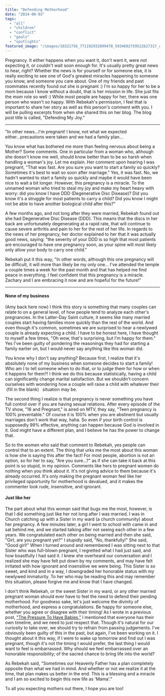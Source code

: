 ```yaml
---
title: "Defending Motherhood"
date: "2014-08-03"
tags:
  - "all"
  - "children"
  - "conflict"
  - "goals"
  - "spotlights"
featured_image: "/images/10321756_771192932899478_5934602759522627317_o-e1407010325802.jpg"
---
```


Pregnancy. It either happens when you want it, don't want it, were not expecting it, or couldn't wait soon enough for. It's usually pretty great news to hear, right? Whether the news is for yourself or for someone else, it is really exciting to see one of God's greatest miracles happening to someone you know, and someone you care about. One of my friends and past roommates recently found out she is pregnant :) I'm so happy for her to be a mom because I know without a doubt, that is her mission in life. She just fits the mom role so well :) While most people are happy for her, there was one person who wasn't so happy. With Rebekah's permission, I feel that is important to share her story as well as this person's comment with you. I will be pulling excerpts from when she shared this on her blog. The blog post title is called, "Defending My Joy."

* * *

"In other news...I'm pregnant! I know, not what we expected either...precautions were taken and we had a family plan...

You know what has bothered me more than feeling nervous about being a Mother? Some comments. One in particular from a woman who, although she doesn't know me well, should know better than to be so harsh when handling a woman's joy. Let me explain. Her comment upon hearing I was pregnant, "That was fast. Are you sure you want to start a family so quickly? Sometimes it's best to wait so soon after marriage." Yes, it was fast. No, we hadn't wanted to start a family so quickly and maybe it would have been nice to wait a bit longer. However, this pregnancy is a miracle. To the unnamed woman who tried to steal my joy and make my heart heavy with worry: did you know I have DDD (Degenerative Disc Disease)? Did you know it's a struggle for most patients to carry a child? Did you know I might not be able to have another biological child after this?"

A few months ago, and not long after they were married, Rebekah found out she had Degenerative Disc Disease (DDD). This means that the discs in her back are unfortunately degenerating at a rapid rate, that will continue to cause severe arthritis and pain to her for the rest of her life. In regards to the news of her pregnancy, her doctor explained to her that it was actually good news, saying: "the severity of your DDD is so high that most patients are encouraged to have one pregnancy soon, as your spine will most likely only allow your body to carry one child."

Rebekah put it this way, "In other words, although this one pregnancy will be difficult, it will more than likely be my only one... I've attended the temple a couple times a week for the past month and that has helped me find peace in everything. I feel confident that this pregnancy is a miracle. Zachary and I are embracing it now and are hopeful for the future!"

* * *

#### None of my business

(Amy back here now) I think this story is something that many couples can relate to on a general level, of how people tend to analyze each other's pregnancies. In the Latter-Day Saint culture, it seems like many married couples start having families more quickly than the rest of the world. And even though it's common, sometimes we are surprised to hear a newlywed couple is already expecting a child. I have to be honest here, I have thought to myself a few times, "Oh wow, that's surprising, but I'm happy for them." Yes I've been guilty of pondering the reasonings they had for starting a family earlier on, but I would never say anything like this woman did.

You know why I don't say anything? Because first, I realize that it's absolutely none of my business when someone decides to start a family! Who am I to tell someone when to do that, or to judge them for how or when it happens for them?! I think we do this because statistically, having a child can significantly change marital satisfaction. But we shouldn't concern ourselves with wondering how a couple will raise a child with whatever their  (fill in the blank)   situation may be.

The second thing I realize is that pregnancy is never something you have full control over if you are having sexual relations. After every episode of the TV show, "16 and Pregnant," is aired on MTV, they say, "Teen pregnancy is 100% preventable." Of course it is 100% when you are abstinent but usually marriages don't work that way, haha. So even if your birth control is supposedly 99% effective, anything can happen because God is involved in it. God might have a different plan, and I believe he has the power to change that.

So to the women who said that comment to Rebekah, yes people can control that to an extent. The thing that urks me the most about this woman is how she is saying this after the fact! For most people, abortion is not an option, so for her to say, "Are you sure...?" as if she can take it back at this point is so stupid, in my opinion. Comments like hers to pregnant women do nothing when you think about it. It's not giving advice to them because it's already occurred. It's only making the pregnant woman feel like her privileged opportunity for motherhood is devalued, and it makes the commenter look rude, insensitive, and ignorant.

#### Just like her

The part about what this woman said that bugs me the most, however, is that I did something just like her not long after I was married. I was in Church catching up with a Sister in my ward (a church community) about her pregnancy. A few minutes later, a girl I went to school with came in and sat behind me, and we started talking after not seeing each other in a few years. We congratulated each other on being married and then she said, "Girl, are you pregnant yet?" I stupidly said, "No, thankfully!" She said, "Good girl!" When I turned around and remembered I was sitting next to that Sister who was full-blown pregnant, I regretted what I had just said, and how boastfully I had said it. I knew she overheard our conversation and I realized she may have felt put down by my comments, and may have felt irritated with how ignorant and insensitive we were being. This Sister is so sweet, and kind and in a way, I downgraded her honorable status with my newlywed immaturity. To her who may be reading this and may remember this situation, please forgive me and know that I have changed.

I don't think Rebekah, or the sweet Sister in my ward, or any other married pregnant woman should ever have to feel the need to defend their pending motherhood. For goodness sake, let's just welcome the divinity of motherhood, and express a congratulations. Be happy for someone else, whether you agree or disagree with their timing! As I wrote in a previous post, ["The Pressure To Have Babies,"](http://freshlymarried.com/the-pressure-to-have-babies/) I mentioned that everyone has their own timeline, and we need to just respect that. Though it's natural for our curiosity to take over, we should try to refrain from passing judgements. I've obviously been guilty of this in the past, but again, I've been working on it. I thought about it this way, if I were to wake up tomorrow and find out I was pregnant, though it's not the timing I would prefer, the last thing I would want to feel is embarrassed. Why should we feel embarrassed over an honorable responsibility; of the sacred chance to bring life into the world? 

As Rebekah said, "Sometimes our Heavenly Father has a plan completely opposite than what we had in mind. And whether or not we realize it at the time, that plan makes us better in the end. This is a blessing and a miracle and I am so excited to begin this new life as 'Mama'."

To all you expecting mothers out there, I hope you are too!
